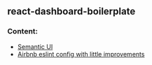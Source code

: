 ## react-dashboard-boilerplate

### Content:
- [Semantic UI](https://react.semantic-ui.com)
- [Airbnb eslint config with little improvements](https://gist.github.com/ragozin-n/93eaa0fcd3beff3e5257d1eb83fa8417)